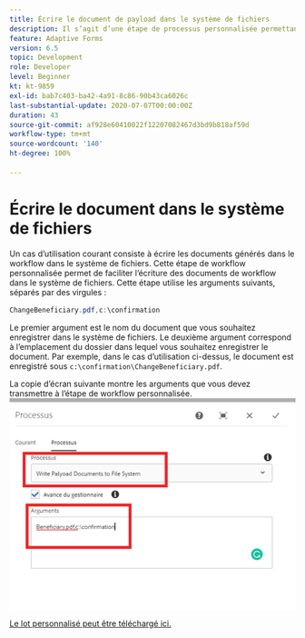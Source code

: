 ```yaml
---
title: Écrire le document de payload dans le système de fichiers
description: Il s’agit d’une étape de processus personnalisée permettant d’écrire sur le système de fichiers le document résidant sous le dossier de payload.
feature: Adaptive Forms
version: 6.5
topic: Development
role: Developer
level: Beginner
kt: kt-9859
exl-id: bab7c403-ba42-4a91-8c86-90b43ca6026c
last-substantial-update: 2020-07-07T00:00:00Z
duration: 43
source-git-commit: af928e60410022f12207082467d3bd9b818af59d
workflow-type: tm+mt
source-wordcount: '140'
ht-degree: 100%

---
```


# Écrire le document dans le système de fichiers

Un cas d’utilisation courant consiste à écrire les documents générés dans le workflow dans le système de fichiers.
Cette étape de workflow personnalisée permet de faciliter l’écriture des documents de workflow dans le système de fichiers.
Cette étape utilise les arguments suivants, séparés par des virgules :

```java
ChangeBeneficiary.pdf,c:\confirmation
```

Le premier argument est le nom du document que vous souhaitez enregistrer dans le système de fichiers. Le deuxième argument correspond à l’emplacement du dossier dans lequel vous souhaitez enregistrer le document. Par exemple, dans le cas d’utilisation ci-dessus, le document est enregistré sous `c:\confirmation\ChangeBeneficiary.pdf`.

La copie d’écran suivante montre les arguments que vous devez transmettre à l’étape de workflow personnalisée.
![write-payload-file-system](assets/write-payload-file-system.png)

[Le lot personnalisé peut être téléchargé ici.](/help/forms/assets/common-osgi-bundles/SetValueApp.core-1.0-SNAPSHOT.jar)
